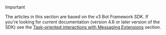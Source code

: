 > [!Important]
> The articles in this section are based on the v3 Bot Framework SDK. If you're looking for current documentation (version 4.6 or later version of the SDK) see the [Task-oriented interactions with Messaging Extensions](~/messaging-extensions/what-are-messaging-extensions.md) section.
